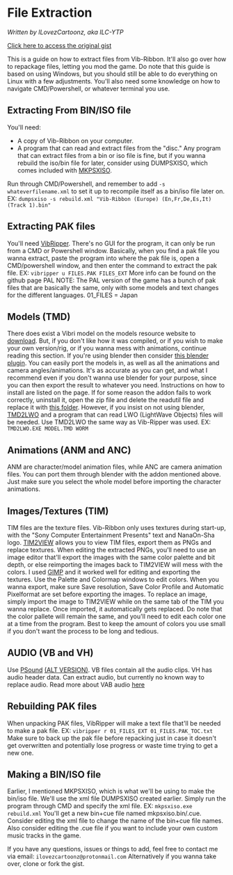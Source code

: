 # File Extraction
*Written by ILovezCartoonz, aka ILC-YTP*

[Click here to access the original gist](https://gist.github.com/ILC-YTP/e3700d685482552c515eebc9323ec92b)

This is a guide on how to extract files from Vib-Ribbon. It'll also go over how to repackage files, letting you mod the game.
Do note that this guide is based on using Windows, but you should still be able to do everything on Linux with a few adjustments.
You'll also need some knowledge on how to navigate CMD/Powershell, or whatever terminal you use.


## Extracting From BIN/ISO file
You'll need: 
- A copy of Vib-Ribbon on your computer.
- A program that can read and extract files from the "disc." Any program that can extract files from a bin or iso file is fine, but if you wanna rebuild the iso/bin file for later, consider using DUMPSXISO, which comes included with [MKPSXISO](https://github.com/Lameguy64/mkpsxiso).
  
 Run through CMD/Powershell, and remember to add `-s whateverfilename.xml` to set it up to recompile itself as a bin/iso file later on. EX: ``dumpsxiso -s rebuild.xml "Vib-Ribbon (Europe) (En,Fr,De,Es,It) (Track 1).bin"``


## Extracting PAK files
You'll need [VibRipper](https://github.com/resistiv/VibRipper). There's no GUI for the program, it can only be run from a CMD or Powershell window. Basically, when you find a pak file you wanna extract, paste the program into where the pak file is, open a CMD/powershell window, and then enter the command to extract the pak file. EX: ``vibripper u FILES.PAK FILES_EXT``  More info can be found on the github page
PAL NOTE: The PAL version of the game has a bunch of pak files that are basically the same, only with some models and text changes for the different languages. 01_FILES = Japan


## Models (TMD)
There does exist a Vibri model on the models resource website to [download](https://models-resource.com/playstation/vibribbon/). But, if you don't like how it was compiled, or if you wish to make your own version/rig, or if you wanna mess with animations, continue reading this section.
If you're using blender then consider [this blender plugin](https://github.com/Murugo/Misc-Game-Research/tree/main/PS1/Vib-Ribbon). You can easily port the models in, as well as all the animations and camera angles/animations. It's as accurate as you can get, and what I recommend even if you don't wanna use blender for your purpose, since you can then export the result to whatever you need. Instructions on how to install are listed on the page. If for some reason the addon fails to work correctly, uninstall it, open the zip file and delete the readutil file and replace it with [this folder](https://cdn.discordapp.com/attachments/939246273423355908/1001254517070888980/readutil.zip).
However, if you insist on not using blender, [TMD2LWO](https://zophar.net/utilities/psxutil/tmd2lwo.html) and a program that can read LWO (LightWave Objects) files will be needed. Use TMD2LWO the same way as Vib-Ripper was used. EX: ``TMD2LWO.EXE MODEL.TMD WORM``


## Animations (ANM and ANC)
ANM are character/model animation files, while ANC are camera animation files. You can port them through blender with the addon mentioned above. Just make sure you select the whole model before importing the character animations.


## Images/Textures (TIM)
TIM files are the texture files. Vib-Ribbon only uses textures during start-up, with the "Sony Computer Entertainment Presents" text and NanaOn-Sha logo. [TIM2VIEW](https://github.com/lab313ru/tim2view) allows you to view TIM files, export them as PNGs and replace textures. When editing the extracted PNGs, you'll need to use an image editor that'll export the images with the same color palette and bit depth, or else reimporting the images back to TIM2VIEW will mess with the colors. I used [GIMP](https://www.gimp.org/) and it worked well for editing and exporting the textures. Use the Palette and Colormap windows to edit colors. When you wanna export, make sure Save resolution, Save Color Profile and Automatic Pixelformat are set before exporting the images. To replace an image, simply import the image to TIM2VIEW while on the same tab of the TIM you wanna replace. Once imported, it automatically gets replaced. Do note that the color pallete will remain the same, and you'll need to edit each color one at a time from the program. Best to keep the amount of colors you use small if you don't want the process to be long and tedious. 


## AUDIO (VB and VH)
Use [PSound](https://www.romhacking.net/utilities/679/) [(ALT VERSION)](https://www.zophar.net/utilities/psxutil/psound-soundreaver2.html). VB files contain all the audio clips. VH has audio header data. Can extract audio, but currently no known way to replace audio. Read more about VAB audio [here](https://wiki.xentax.com/index.php/VAB_Audio)


## Rebuilding PAK files
When unpacking PAK files, VibRipper will make a text file that'll be needed to make a pak file. EX: ``vibripper r 01_FILES_EXT 01_FILES.PAK_TOC.txt`` Make sure to back up the pak file before repacking just in case it doesn't get overwritten and potentially lose progress or waste time trying to get a new one.


## Making a BIN/ISO file
Earlier, I mentioned MKPSXISO, which is what we'll be using to make the bin/iso file. We'll use the xml file DUMPSXISO created earlier. Simply run the program through CMD and specify the xml file. EX: ``mkpsxiso.exe rebuild.xml``  You'll get a new bin+cue file named mkpsxiso.bin/.cue. Consider editing the xml file to change the name of the bin+cue file names. Also consider editing the .cue file if you want to include your own custom music tracks in the game.


If you have any questions, issues or things to add, feel free to contact me via email: ```ilovezcartoonz@protonmail.com```
Alternatively if you wanna take over, clone or fork the gist.
